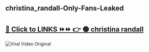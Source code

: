 
 ## christina_randall-Only-Fans-Leaked

# <h2><a href="https://clipsfans.com/christina_randall&ref=git">🔗 Click to LINKS ⏩⏩ 👉 🟢 christina randall </a></h2>

<a href="https://clipsfans.com/christina_randall&ref=git" rel="nofollow" data-target="animated-image.originalLink"><img src="https://i.ibb.co.com/xMMVF88/686577567.gif" alt="Viral Video Original" style="max-width: 100%; display: inline-block;" data-target="animated-image.originalImage"></a>
